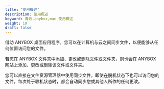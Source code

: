 ```yaml
---
title: "使用概述"
description: 使用概述
keyword: 青云,anybox,mac 使用概述
weight: 10
draft: false
---
```


借助 ANYBOX 桌⾯应用程序，您可以在计算机与云之间同步文件，以便能够从任何位置访问您的文件。

若您在 ANYBOX 文件夹中添加、更改或删除文件或文件夹，则也会在 ANYBOX 网站上添加、更改或删除该文件或文件夹。

您可以直接在文件资源管理器中使用同步文件，即使在脱机状态下也可以访问您的文件。每次处于联机状态时，都会自动同步您或其他人所作的任何更改。  

